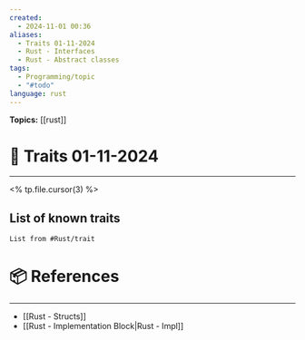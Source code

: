```yaml
---
created:
  - 2024-11-01 00:36
aliases:
  - Traits 01-11-2024
  - Rust - Interfaces
  - Rust - Abstract classes
tags:
  - Programming/topic
  - "#todo"
language: rust
---
```


**Topics:** [[rust]]

# 📃 Traits 01-11-2024

---
<% tp.file.cursor(3) %>

## List of known traits
```dataview
List from #Rust/trait 
```

# 📦 References

---

- [[Rust - Structs]]
- [[Rust - Implementation Block|Rust - Impl]]
